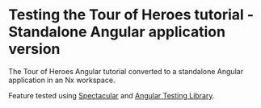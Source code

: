# Testing the Tour of Heroes tutorial - Standalone Angular application version

The Tour of Heroes Angular tutorial converted to a standalone Angular application in an Nx workspace.

Feature tested using [Spectacular](https://www.npmjs.com/package/@ngworker/spectacular) and [Angular Testing Library](http://npmjs.com/package/@testing-library/angular).
